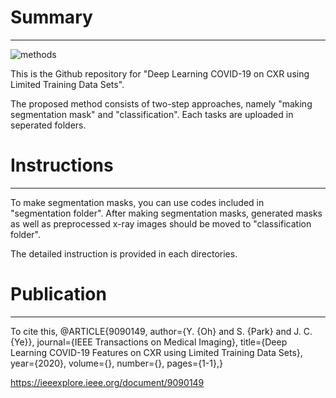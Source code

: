 # Summary
-------
![methods](https://user-images.githubusercontent.com/39784965/81655488-3d5de380-9471-11ea-8f4b-b18e5fda7d08.png)

This is the Github repository for "Deep Learning COVID-19 on CXR using Limited Training Data Sets".

The proposed method consists of two-step approaches, namely "making segmentation mask" and "classification".
Each tasks are uploaded in seperated folders.

# Instructions
-------
To make segmentation masks, you can use codes included in "segmentation folder".
After making segmentation masks, generated masks as well as preprocessed x-ray images should be moved to "classification folder".

The detailed instruction is provided in each directories.

# Publication
-------
To cite this, 
@ARTICLE{9090149,
  author={Y. {Oh} and S. {Park} and J. C. {Ye}},
  journal={IEEE Transactions on Medical Imaging}, 
  title={Deep Learning COVID-19 Features on CXR using Limited Training Data Sets}, 
  year={2020},
  volume={},
  number={},
  pages={1-1},}
  
https://ieeexplore.ieee.org/document/9090149
